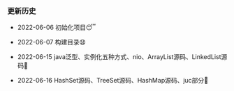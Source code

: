 ### 更新历史

- 2022-06-06 初始化项目:sleeping:

- 2022-06-07 构建目录:anguished:

- 2022-06-15 java泛型、实例化五种方式、nio、ArrayList源码、LinkedList源码:checkered_flag:

- 2022-06-16 HashSet源码、TreeSet源码、HashMap源码、juc部分:ski:
